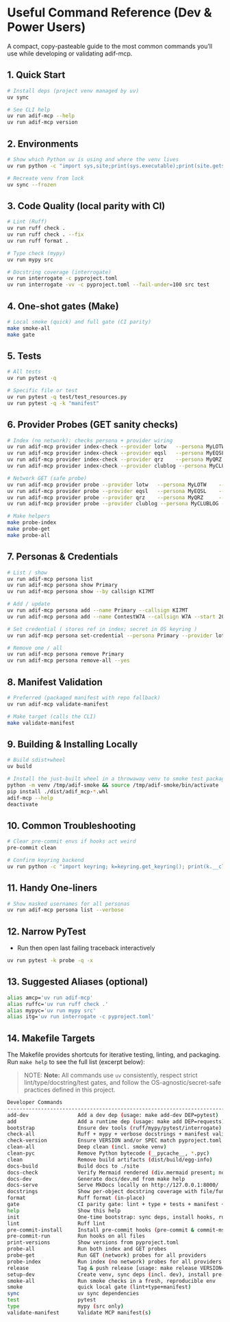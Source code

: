 # Useful Command Reference (Dev & Power Users)

A compact, copy-pasteable guide to the most common commands you’ll use while developing or validating adif-mcp.

## 1. Quick Start

```bash
# Install deps (project venv managed by uv)
uv sync

# See CLI help
uv run adif-mcp --help
uv run adif-mcp version
```

## 2. Environments

```bash
# Show which Python uv is using and where the venv lives
uv run python -c "import sys,site;print(sys.executable);print(site.getsitepackages())"

# Recreate venv from lock
uv sync --frozen
```

## 3. Code Quality (local parity with CI)
```bash
# Lint (Ruff)
uv run ruff check .
uv run ruff check . --fix
uv run ruff format .

# Type check (mypy)
uv run mypy src

# Docstring coverage (interrogate)
uv run interrogate -c pyproject.toml
uv run interrogate -vv -c pyproject.toml --fail-under=100 src test
```

## 4. One-shot gates (Make)
```bash
# Local smoke (quick) and full gate (CI parity)
make smoke-all
make gate
```

## 5. Tests
```bash
# All tests
uv run pytest -q

# Specific file or test
uv run pytest -q test/test_resources.py
uv run pytest -q -k "manifest"
```

## 6. Provider Probes (GET sanity checks)
```bash
# Index (no network): checks persona + provider wiring
uv run adif-mcp provider index-check --provider lotw   --persona MyLOTW
uv run adif-mcp provider index-check --provider eqsl   --persona MyEQSL
uv run adif-mcp provider index-check --provider qrz    --persona MyQRZ
uv run adif-mcp provider index-check --provider clublog --persona MyCLUBLOG

# Network GET (safe probe)
uv run adif-mcp provider probe --provider lotw   --persona MyLOTW    --timeout 30
uv run adif-mcp provider probe --provider eqsl   --persona MyEQSL    --timeout 30
uv run adif-mcp provider probe --provider qrz    --persona MyQRZ     --timeout 30
uv run adif-mcp provider probe --provider clublog --persona MyCLUBLOG --timeout 30

# Make helpers
make probe-index
make probe-get
make probe-all
```

## 7. Personas & Credentials
```bash
# List / show
uv run adif-mcp persona list
uv run adif-mcp persona show Primary
uv run adif-mcp persona show --by callsign KI7MT

# Add / update
uv run adif-mcp persona add --name Primary --callsign KI7MT
uv run adif-mcp persona add --name ContestW7A --callsign W7A --start 2025-03-01 --end 2025-03-31

# Set credential ( stores ref in index; secret in OS keyring )
uv run adif-mcp persona set-credential --persona Primary --provider lotw --username ki7mt

# Remove one / all
uv run adif-mcp persona remove Primary
uv run adif-mcp persona remove-all --yes
```

## 8. Manifest Validation
```bash
# Preferred (packaged manifest with repo fallback)
uv run adif-mcp validate-manifest

# Make target (calls the CLI)
make validate-manifest
```

## 9. Building & Installing Locally
```bash
# Build sdist+wheel
uv build

# Install the just-built wheel in a throwaway venv to smoke test packaging
python -m venv /tmp/adif-smoke && source /tmp/adif-smoke/bin/activate
pip install ./dist/adif_mcp-*.whl
adif-mcp --help
deactivate
```

## 10. Common Troubleshooting
```bash
# Clear pre-commit envs if hooks act weird
pre-commit clean

# Confirm keyring backend
uv run python -c "import keyring; k=keyring.get_keyring(); print(k.__class__.__module__+'.'+k.__class__.__name__)"
```

## 11. Handy One-liners
```bash
# Show masked usernames for all personas
uv run adif-mcp persona list --verbose
```

## 12. Narrow PyTest
- Run then open last failing traceback interactively
```bash
uv run pytest -k probe -q -x
```

## 13. Suggested Aliases (optional)
```bash
alias amcp='uv run adif-mcp'
alias ruffc='uv run ruff check .'
alias mypyc='uv run mypy src'
alias itg='uv run interrogate -c pyproject.toml'
```

## 14. Makefile Targets

The Makefile provides shortcuts for iterative testing, linting, and packaging.
Run `make help` to see the full list (excerpt below):

> NOTE: **Note:** All commands use `uv` consistently, respect strict lint/type/docstring/test gates, and follow the OS-agnostic/secret-safe practices defined in this project.

```bash
Developer Commands
--------------------------------------------------------------------------------------------------------
add-dev                Add a dev dep (usage: make add-dev DEP=pytest)
add                    Add a runtime dep (usage: make add DEP=requests)
bootstrap              Ensure dev tools (ruff/mypy/pytest/interrogate) are installed
check-all              Ruff + mypy + verbose docstrings + manifest validation
check-version          Ensure VERSION and/or SPEC match pyproject.toml (use VERSION=... SPEC=...)
clean-all              Deep clean (incl. smoke venv)
clean-pyc              Remove Python bytecode (__pycache__, *.pyc)
clean                  Remove build artifacts (dist/build/egg-info)
docs-build             Build docs to ./site
docs-check             Verify Mermaid rendered (div.mermaid present; no code.language-mermaid left)
docs-dev               Generate docs/dev.md from make help
docs-serve             Serve MkDocs locally on http://127.0.0.1:8000/
docstrings             Show per-object docstring coverage with file/function lines
format                 Ruff format (in-place)
gate                   CI parity gate: lint + type + tests + manifest + docstrings, keychain test
help                   Show this help
init                   One-time bootstrap: sync deps, install hooks, run smoke-all
lint                   Ruff lint
pre-commit-install     Install pre-commit hooks (pre-commit & commit-msg)
pre-commit-run         Run hooks on all files
print-versions         Show versions from pyproject.toml
probe-all              Run both index and GET probes
probe-get              Run GET (network) probes for all providers
probe-index            Run index (no network) probes for all providers
release                Tag & push release [usage: make release VERSION=x.y.z SPEC=3.1.5]
setup-dev              Create venv, sync deps (incl. dev), install pre-commit hooks
smoke-all              Run smoke checks in a fresh, reproducible env
smoke                  quick local gate (lint+type+manifest)
sync                   uv sync dependencies
test                   pytest
type                   mypy (src only)
validate-manifest      Validate MCP manifest(s)
```
